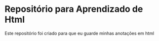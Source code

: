 # Repositório para Aprendizado de Html

Este repositório foi criado para que eu guarde minhas anotações em html